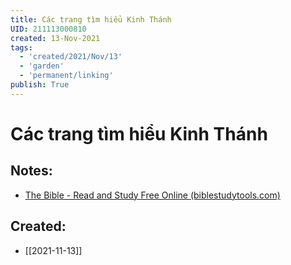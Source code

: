 ```yaml
---
title: Các trang tìm hiểu Kinh Thánh
UID: 211113000810
created: 13-Nov-2021
tags:
  - 'created/2021/Nov/13'
  - 'garden'
  - 'permanent/linking'
publish: True
---
```

# Các trang tìm hiểu Kinh Thánh

## Notes:
- [The Bible - Read and Study Free Online (biblestudytools.com)](https://www.biblestudytools.com/)


## Created:
- [[2021-11-13]]
